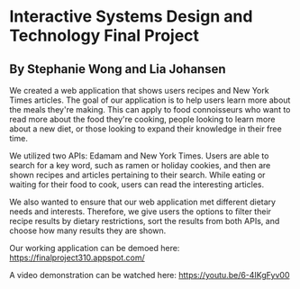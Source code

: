 # Interactive Systems Design and Technology Final Project
## By Stephanie Wong and Lia Johansen


We created a web application that shows users recipes and New York Times articles. The goal of our application is to help users learn more about the meals they're making. This can apply to food connoisseurs who want to read more about the food they're cooking, people looking to learn more about a new diet, or those looking to expand their knowledge in their free time. 

We utilized two APIs: Edamam and New York Times. Users are able to search for a key word, such as ramen or holiday cookies, and then are shown
recipes and articles pertaining to their search. While eating or waiting for their food to cook, users can read the interesting articles.

We also wanted to ensure that our web application met different dietary needs and interests. Therefore, we give users the options to filter their recipe results by dietary restrictions, sort the results from both APIs, and choose how many results they are shown.

Our working application can be demoed here: https://finalproject310.appspot.com/

A video demonstration can be watched here: https://youtu.be/6-4IKgFyv00
